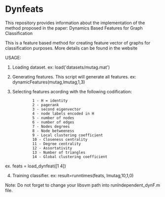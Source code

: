 # Dynfeats

This repository provides information about the implementation of the method proposed in the paper:
Dynamics Based Features for Graph Classification

This is a feature based method for creating feature vector of graphs for classification purposes. More details can be found in the website

USAGE:

1) Loading dataset. ex:
load('datasets/mutag.mat')

2) Generating features. This script will generate all features. ex:
dynamicFeatures(mutag,lmutag,1,3)

3) Selecting features acording with the following codification:

                1 - H = identity
                2 - pagerank
                3 - second eigenvector
                4 - node labels encoded in H
                5 - number of nodes
                6 - number of edges
                7 - Nodes degrees
                8 - Node betweeness
                9 - Local clustering coefficient
                10 - Closeness centrality        
                11 - Degree centrality
                12 - Assortativity
                13 - Number of triangles
                14 - Global clustering coefficient

ex. feats = load_dynfeat([1 4])

4) Training classifier. ex:
result=runntimes(feats, lmutag,10,1,0)

Note: Do not forget to change your libsvm path into runIndependent_dynF.m file.


